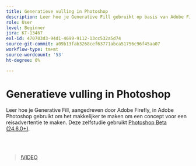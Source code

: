 ```yaml
---
title: Generatieve vulling in Photoshop
description: Leer hoe je Generative Fill gebruikt op basis van Adobe Firefly
role: User
level: Beginner
jira: KT-13467
exl-id: 470703d3-94d1-4699-9112-13cc532a5d74
source-git-commit: a09b13fab3268cef63771abca51756c96f45aa07
workflow-type: tm+mt
source-wordcount: '53'
ht-degree: 0%

---
```


# Generatieve vulling in Photoshop

Leer hoe je Generative Fill, aangedreven door Adobe Firefly, in Adobe Photoshop gebruikt om het makkelijker te maken om een concept voor een reisadvertentie te maken. Deze zelfstudie gebruikt [Photoshop Beta (24.6.0+)](https://helpx.adobe.com/x-productkb/global/creative-cloud-beta.html).

<br> 

>[!VIDEO](https://video.tv.adobe.com/v/3420537?quality=12&learn=on&hidetitle=true)
